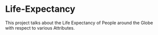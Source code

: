 # Life-Expectancy
This project talks about the Life Expectancy of People around the Globe with respect to various Attributes. 
